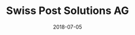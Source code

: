 ﻿---
title:          "Swiss Post Solutions AG"
date:           "2018-07-05"
draft:          false
robotsExclude:  true
forceNowrap:    false
---
